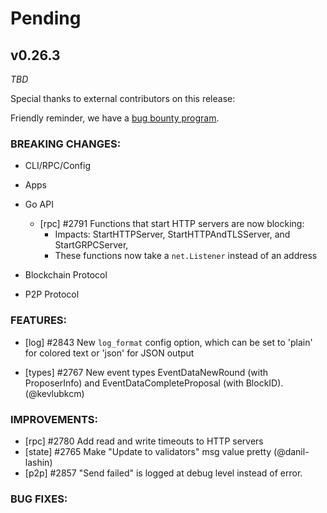 # Pending

## v0.26.3

*TBD*

Special thanks to external contributors on this release:

Friendly reminder, we have a [bug bounty
program](https://hackerone.com/tendermint).

### BREAKING CHANGES:

* CLI/RPC/Config

* Apps

* Go API
  - [rpc] \#2791 Functions that start HTTP servers are now blocking:
    - Impacts: StartHTTPServer, StartHTTPAndTLSServer, and StartGRPCServer,
    - These functions now take a `net.Listener` instead of an address

* Blockchain Protocol

* P2P Protocol


### FEATURES:

- [log] \#2843 New `log_format` config option, which can be set to 'plain' for colored
  text or 'json' for JSON output

- [types] \#2767 New event types EventDataNewRound (with ProposerInfo) and EventDataCompleteProposal (with BlockID). (@kevlubkcm)

### IMPROVEMENTS:

- [rpc] \#2780 Add read and write timeouts to HTTP servers
- [state] \#2765 Make "Update to validators" msg value pretty (@danil-lashin)
- [p2p] \#2857 "Send failed" is logged at debug level instead of error.

### BUG FIXES:
